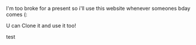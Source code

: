 I'm too broke for a present so i'll use this website whenever someones bday comes (:

U can Clone it and use it too!

test
